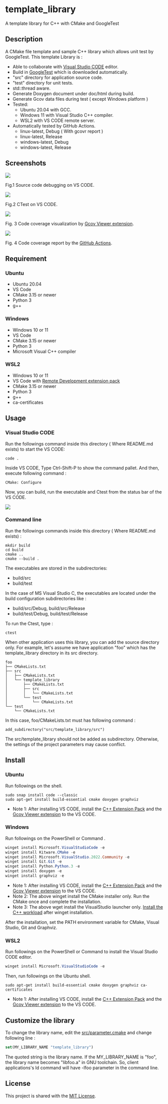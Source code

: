 # template_library
A template library for C++ with CMake and GoogleTest

## Description
A CMake file template and sample C++ library which allows unit test by GoogleTest. This template Library is :
- Able to collaborate with [Visual Studio CODE](https://azure.microsoft.com/ja-jp/products/visual-studio-code/) editor.
- Build in [GoogleTest](https://github.com/google/googletest) which is downloaded automatically.
- "src" directory for application source code.
- "test" directory for unit tests. 
- std::thread aware. 
- Generate Doxygen document under doc/html during build. 
- Generate Gcov data files during test ( except Windows platform )
- Tested: 
    - Ubuntu 20.04  with GCC.
    - Windows 11 with Visual Studio C++ compiler.
    - WSL2 with VS CODE remote server.
- Automatically tested by GitHub Actions.
    - linux-latest, Debug ( With gcovr report )
    - linux-latest, Release
    - windows-latest, Debug
    - windows-latest, Release
## Screenshots

![](images/debug.png)

Fig.1 Source code debugging on VS CODE.

![](images/ctest.png)

Fig.2 CTest on VS CODE.

![](images/gcov.png)

Fig. 3 Code coverage visualization by [Gcov Viewer extension](https://marketplace.visualstudio.com/items?itemName=JacquesLucke.gcov-viewer).

![](images/gcovr.png)

Fig. 4 Code coverage report by the [GitHub Actions](https://github.com/suikan4github/template_library/runs/4761910409?check_suite_focus=true). 

## Requirement
### Ubuntu
- Ubuntu 20.04
- VS Code
- CMake 3.15 or newer
- Python 3
- g++
### Windows
- Windows 10 or 11
- VS Code
- CMake 3.15 or newer
- Python 3
- Microsoft Visual C++ compiler 
### WSL2
- Windows 10 or 11
- VS Code with [Remote Development extension pack](https://marketplace.visualstudio.com/items?itemName=ms-vscode-remote.vscode-remote-extensionpack)
- CMake 3.15 or newer
- Python 3
- g++
- ca-certificates

## Usage
### Visual Studio CODE
Run the followings command inside this directory ( Where README.md exists) to start the VS CODE: 
```Shell
code .
```
Inside VS CODE, Type Ctrl-Shift-P to show the command pallet. And then, execute following command :
```
CMake: Configure
```
Now, you can build, run the executable and Ctest from the status bar of the VS CODE.

![](image/statusbar.png)
### Command line
Run the followings commands inside this directory ( Where README.md exists) : 
```Shell
mkdir build
cd build
cmake ..
cmake --build .
```
The executables are stored in the subdirectories: 
- build/src
- build/test

In the case of MS Visual Studio C, the executables are located under the build configuration subdirectories like :
- build/src/Debug, build/src/Release
- build/test/Debug, build/test/Release

To run the Ctest, type :
```Shell
ctest
```

When other application uses this library, you can add the source directory only. For example, let's assume we have application "foo" which has the template_library directory in its src directory.  
```
foo
├── CMakeLists.txt
├── src
│   ├── CMakeLists.txt
│   └── template_library
│       ├── CMakeLists.txt
│       ├── src
│       │   └── CMakeLists.txt
│       └── test
│           └── CMakeLists.txt
└── test
    └── CMakeLists.txt

```
In this case, foo/CMakeLists.txt must has following command : 
```
add_subdirectory("src/template_library/src")
```
The src/template_library should not be added as subdirectory. Otherwise, the settings of the project parameters may cause conflict. 

## Install
 
### Ubuntu
Run followings on the shell. 
```Shell
sudo snap install code --classic
sudo apt-get install build-essential cmake doxygen graphviz
```
- Note 1: After installing VS CODE, install the [C++ Extension Pack](https://marketplace.visualstudio.com/items?itemName=ms-vscode.cpptools-extension-pack) and the [Gcov Viewer extension](https://marketplace.visualstudio.com/items?itemName=JacquesLucke.gcov-viewer) to the VS CODE.
### Windows

Run followings on the PowerShell or Command . 
```PowerShell
winget install Microsoft.VisualStudioCode -e
winget install Kitware.CMake -e
winget install Microsoft.VisualStudio.2022.Community -e
winget install Git.Git -e
winget install Python.Python.3 -e
winget install doxygen -e
winget install graphviz -e
```
- Note 1: After installing VS CODE, install the [C++ Extension Pack](https://marketplace.visualstudio.com/items?itemName=ms-vscode.cpptools-extension-pack) and the [Gcov Viewer extension](https://marketplace.visualstudio.com/items?itemName=JacquesLucke.gcov-viewer) to the VS CODE.
- Note 2: The above winget install the CMake installer only. Run the CMake once and complete the installation.
- Note 3: The above wget install the VisualStudio launcher only. [Install the C++ workload](https://docs.microsoft.com/en-us/cpp/build/vscpp-step-0-installation?view=msvc-170) after winget installation.

After the installation, set the PATH environment variable for CMake, Visual Studio, Git and Graphviz. 

### WSL2

Run followings on the PowerShell or Command to install the Visual Studio CODE editor. 
```PowerShell
winget install Microsoft.VisualStudioCode -e
```
Then, run followings on the Ubuntu shell. 
```Shell
sudo apt-get install build-essential cmake doxygen graphviz ca-certificates
```
- Note 1: After installing VS CODE, install the [C++ Extension Pack](https://marketplace.visualstudio.com/items?itemName=ms-vscode.cpptools-extension-pack) and the [Gcov Viewer extension](https://marketplace.visualstudio.com/items?itemName=JacquesLucke.gcov-viewer) to the VS CODE.


## Customize the library
To change the library name, edit the [src/parameter.cmake](src/parameter.cmake) and change following line : 
```CMake
set(MY_LIBRARY_NAME "template_library")
```
The quoted string is the library name. If the MY_LIBRARY_NAME is "foo", the library name becomes "libfoo.a" in GNU toolchain. So, client applications's ld command will have -lfoo parameter in the command line. 

## License
This project is shared with the [MIT License](LICENSE). 